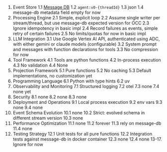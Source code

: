 1. Event Store
1.1 [Message DB](https://github.com/message-db/message-db)
1.2 `agent:v0-{threadId}`
1.3 json
1.4 message-db metadata field empty for now
2. Processing Engine
2.1 Simple, explicit loop
2.2 Assume single writer per stream/thread, but use message-db expected version for OCC
2.3 Ignore idempotency in basic impl
2.4 Record failures as events, simple retry of certain failures
2.5 No limits/quotas for now in basic impl
3. LLM Integration
3.1 Use Google Vertex AI API, authenticated using ADC, with either gemini or claude models (configurable)
3.2 System prompt and messages with function declarations for tools
3.3 No compression for now
4. Tool Framework
4.1 Tools are python functions
4.2 In-process execution
4.3 No validation
4.4 None
5. Projection Framework
5.1 Pure functions
5.2 No caching
5.3 Default implementations, no customization yet
6. Programming Language
6.1 Python with type hints
6.2 uv
7. Observability and Monitoring
7.1 Structured logging
7.2 otel
7.3 none
7.4 none yet
8. Security
8.1 none
8.2 none
8.3 none
9. Deployment and Operations
9.1 Local process execution
9.2 env vars
9.3 none
9.4 none
10. Event Schema Evolution
10.1 none
10.2 Strict: evolved schema in different stream version
10.3 none
11. Performance Optimization
11.1 none
11.2 forever
11.3 rely on message-db
11.4 none
12. Testing Strategy
12.1 Unit tests for all pure functions
12.2 Integration tests against message-db in docker container
12.3 none
12.4 none
13-17. Ignore for now
